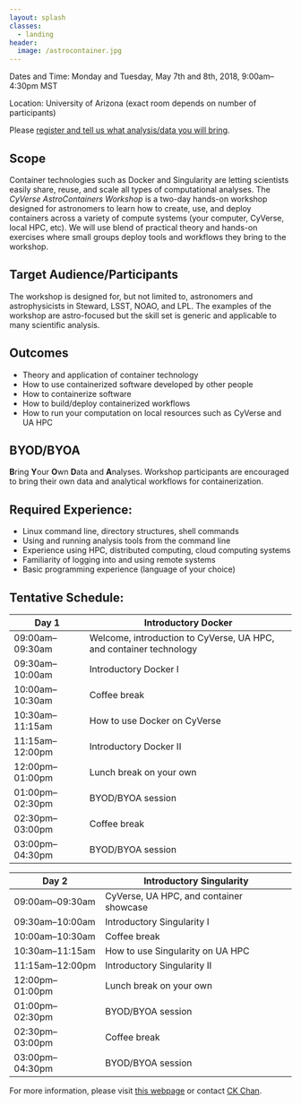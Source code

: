 ```yaml
---
layout: splash
classes:
  - landing
header:
  image: /astrocontainer.jpg
---
```


Dates and Time: Monday and Tuesday, May 7th and 8th, 2018, 9:00am–4:30pm MST

Location: University of Arizona (exact room depends on number of participants)

Please [register and tell us what analysis/data you will bring](https://goo.gl/forms/UaAM4qjJC8fBuUqI3).

## Scope

Container technologies such as Docker and Singularity are letting scientists easily share, reuse, and scale all types of computational analyses.  The *CyVerse AstroContainers Workshop* is a two-day hands-on workshop designed for astronomers to learn how to create, use, and deploy containers across a variety of compute systems (your computer, CyVerse, local HPC, etc).  We will use blend of practical theory and hands-on exercises where small groups deploy tools and workflows they bring to the workshop.

## Target Audience/Participants

The workshop is designed for, but not limited to, astronomers and astrophysicists in Steward, LSST, NOAO, and LPL.  The examples of the workshop are astro-focused but the skill set is generic and applicable to many scientific analysis.

## Outcomes

- Theory and application of container technology
- How to use containerized software developed by other people
- How to containerize software
- How to build/deploy containerized workflows
- How to run your computation on local resources such as CyVerse and UA HPC

## BYOD/BYOA

**B**ring **Y**our **O**wn **D**ata and **A**nalyses.  Workshop participants are encouraged to bring their own data and analytical workflows for containerization.

## Required Experience:

- Linux command line, directory structures, shell commands
- Using and running analysis tools from the command line
- Experience using HPC, distributed computing, cloud computing systems
- Familiarity of logging into and using remote systems
- Basic programming experience (language of your choice)

## Tentative Schedule:

Day 1 | Introductory Docker
----- | -------------------
09:00am–09:30am | Welcome, introduction to CyVerse, UA HPC, and container technology
09:30am–10:00am | Introductory Docker I
10:00am–10:30am | Coffee break
10:30am–11:15am | How to use Docker on CyVerse
11:15am–12:00pm | Introductory Docker II
12:00pm–01:00pm | Lunch break on your own
01:00pm–02:30pm | BYOD/BYOA session
02:30pm–03:00pm | Coffee break
03:00pm–04:30pm | BYOD/BYOA session

Day 2 | Introductory Singularity
----- | ------------------------
09:00am–09:30am | CyVerse, UA HPC, and container showcase
09:30am–10:00am | Introductory Singularity I
10:00am–10:30am | Coffee break
10:30am–11:15am | How to use Singularity on UA HPC
11:15am–12:00pm | Introductory Singularity II
12:00pm–01:00pm | Lunch break on your own
01:00pm–02:30pm | BYOD/BYOA session
02:30pm–03:00pm | Coffee break
03:00pm–04:30pm | BYOD/BYOA session

For more information, please visit [this webpage](https://astrocontainers.github.io/2018-05-workshop) or contact [CK Chan](mailto:chanc@email.arizona.edu).
